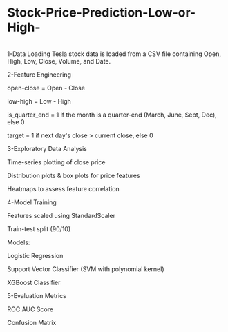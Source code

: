 # Stock-Price-Prediction-Low-or-High-
<br>
1-Data Loading
Tesla stock data is loaded from a CSV file containing Open, High, Low, Close, Volume, and Date.

2-Feature Engineering

open-close = Open - Close

low-high = Low - High

is_quarter_end = 1 if the month is a quarter-end (March, June, Sept, Dec), else 0

target = 1 if next day's close > current close, else 0

3-Exploratory Data Analysis

Time-series plotting of close price

Distribution plots & box plots for price features

Heatmaps to assess feature correlation

4-Model Training

Features scaled using StandardScaler

Train-test split (90/10)

Models:

Logistic Regression

Support Vector Classifier (SVM with polynomial kernel)

XGBoost Classifier

5-Evaluation Metrics

ROC AUC Score

Confusion Matrix
